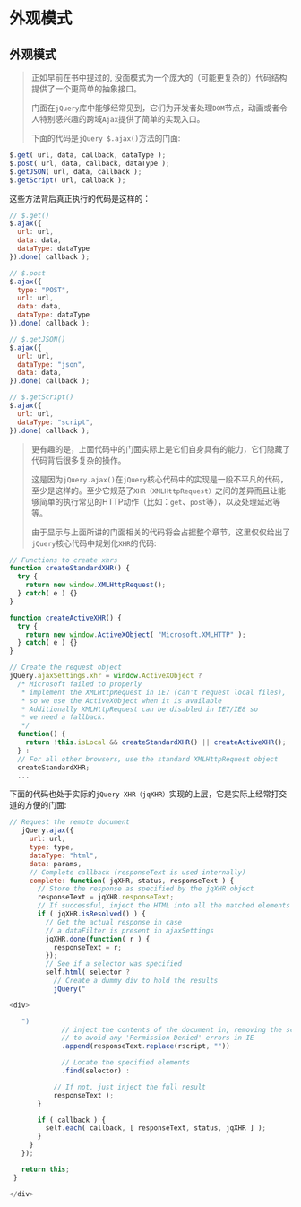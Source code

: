 # 外观模式

## 外观模式

> 正如早前在书中提过的, 没面模式为一个庞大的（可能更复杂的）代码结构提供了一个更简单的抽象接口。
>
> 门面在`jQuery`库中能够经常见到，它们为开发者处理`DOM`节点，动画或者令人特别感兴趣的跨域`Ajax`提供了简单的实现入口。
>
> 下面的代码是`jQuery $.ajax()`方法的门面:

```js
$.get( url, data, callback, dataType );
$.post( url, data, callback, dataType );
$.getJSON( url, data, callback );
$.getScript( url, callback ); 
```

这些方法背后真正执行的代码是这样的：

```js
// $.get()
$.ajax({
  url: url,
  data: data,
  dataType: dataType
}).done( callback );

// $.post
$.ajax({
  type: "POST",
  url: url,
  data: data,
  dataType: dataType
}).done( callback );

// $.getJSON()
$.ajax({
  url: url,
  dataType: "json",
  data: data,
}).done( callback );

// $.getScript()
$.ajax({
  url: url,
  dataType: "script",
}).done( callback );
```

> 更有趣的是，上面代码中的门面实际上是它们自身具有的能力，它们隐藏了代码背后很多复杂的操作。
>
> 这是因为`jQuery.ajax()`在`jQuery`核心代码中的实现是一段不平凡的代码，至少是这样的。至少它规范了`XHR（XMLHttpRequest）`之间的差异而且让能够简单的执行常见的HTTP动作（比如：`get`、`post`等），以及处理延迟等等。
>
> 由于显示与上面所讲的门面相关的代码将会占据整个章节，这里仅仅给出了`jQuery`核心代码中规划化`XHR`的代码:

```js
// Functions to create xhrs
function createStandardXHR() {
  try {
    return new window.XMLHttpRequest();
  } catch( e ) {}
}

function createActiveXHR() {
  try {
    return new window.ActiveXObject( "Microsoft.XMLHTTP" );
  } catch( e ) {}
}

// Create the request object
jQuery.ajaxSettings.xhr = window.ActiveXObject ?
  /* Microsoft failed to properly
   * implement the XMLHttpRequest in IE7 (can't request local files),
   * so we use the ActiveXObject when it is available
   * Additionally XMLHttpRequest can be disabled in IE7/IE8 so
   * we need a fallback.
   */
  function() {
    return !this.isLocal && createStandardXHR() || createActiveXHR();
  } :
  // For all other browsers, use the standard XMLHttpRequest object
  createStandardXHR;
  ...
```

下面的代码也处于实际的`jQuery XHR（jqXHR）`实现的上层，它是实际上经常打交道的方便的门面:

```js
// Request the remote document
   jQuery.ajax({
     url: url,
     type: type,
     dataType: "html",
     data: params,
     // Complete callback (responseText is used internally)
     complete: function( jqXHR, status, responseText ) {
       // Store the response as specified by the jqXHR object
       responseText = jqXHR.responseText;
       // If successful, inject the HTML into all the matched elements
       if ( jqXHR.isResolved() ) {
         // Get the actual response in case
         // a dataFilter is present in ajaxSettings
         jqXHR.done(function( r ) {
           responseText = r;
         });
         // See if a selector was specified
         self.html( selector ?
           // Create a dummy div to hold the results
           jQuery("

<div>

   ")
             // inject the contents of the document in, removing the scripts
             // to avoid any 'Permission Denied' errors in IE
             .append(responseText.replace(rscript, ""))

             // Locate the specified elements
             .find(selector) :

           // If not, just inject the full result
           responseText );
       }

       if ( callback ) {
         self.each( callback, [ responseText, status, jqXHR ] );
       }
     }
   });

   return this;
 }

</div>
```